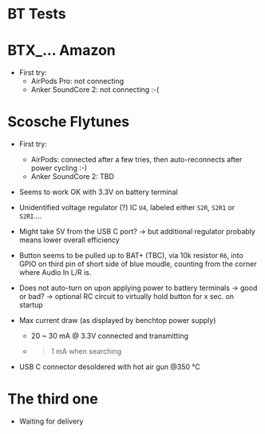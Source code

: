 # BT Tests

# BTX_... Amazon

- First try:
  - AirPods Pro: not connecting
  - Anker SoundCore 2: not connecting
    :-(

# Scosche Flytunes

- First try:
  - AirPods: connected after a few tries, then auto-reconnects after power cycling :-)
  - Anker SoundCore 2: TBD

- Seems to work OK with 3.3V on battery terminal
- Unidentified voltage regulator (?) IC `U4`, labeled either `S2R`, `S2R1` or `S2RI`....
- Might take 5V from the USB C port? -> but additional regulator probably means lower overall efficiency

- Button seems to be pulled up to BAT+ (TBC), via 10k resistor `R6`, into GPIO on third pin of short side of blue moudle, counting from the corner where Audio In L/R is.

- Does not auto-turn on upon applying power to battery terminals -> good or bad? -> optional RC circuit to virtually hold button for x sec. on startup

- Max current draw (as displayed by benchtop power supply)
   - 20 ~ 30 mA @ 3.3V connected and transmitting
   -  > 1 mA when searching

- USB C connector desoldered with hot air gun @350 °C

# The third one

- Waiting for delivery
